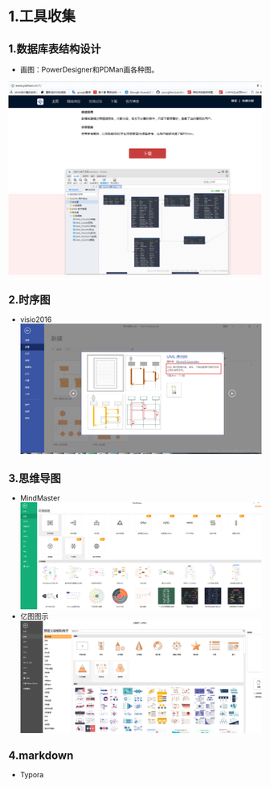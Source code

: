 # 1.工具收集

## 1.数据库表结构设计

* 画图：PowerDesigner和PDMan画各种图。

![](/static/image/微信截图_20200901100414.png)

## 2.时序图

* visio2016
  ![](/static/image/20180705101613508.png)

## 3.思维导图

* MindMaster
  ![](/static/image/微信截图_20210121142102.png)
* 亿图图示
  ![](/static/image/微信截图_20210121142252.png)
  
## 4.markdown
* Typora



